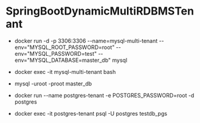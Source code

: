 # SpringBootDynamicMultiRDBMSTenant

- docker run -d  -p  3306:3306 --name=mysql-multi-tenant --env="MYSQL_ROOT_PASSWORD=root" --env="MYSQL_PASSWORD=test" --env="MYSQL_DATABASE=master_db" mysql
- docker exec -it mysql-multi-tenant bash
- mysql -uroot -proot master_db


- docker run --name postgres-tenant -e POSTGRES_PASSWORD=root -d postgres
- docker exec -it postgres-tenant psql -U postgres testdb_pgs
